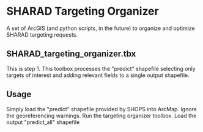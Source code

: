 # SHARAD Targeting Organizer
A set of ArcGIS (and python scripts, in the future) to organize and optimize SHARAD targeting requests.

## SHARAD_targeting_organizer.tbx
This is step 1. This toolbox processes the "predict" shapefile selecting only targets of interest and adding relevant fields to a single output shapefile.

## Usage
Simply load the "predict" shapefile provided by SHOPS into ArcMap. Ignore the georeferencing warnings. Run the targeting organizer toolbox. Load the output "predict_all" shapefile
